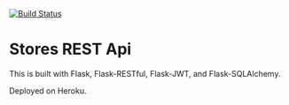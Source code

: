 [![Build Status](https://travis-ci.org/eweissie/stores-api-testing.svg?branch=master)](https://travis-ci.org/eweissie/stores-api-testing)

# Stores REST Api

This is built with Flask, Flask-RESTful, Flask-JWT, and Flask-SQLAlchemy.

Deployed on Heroku.
